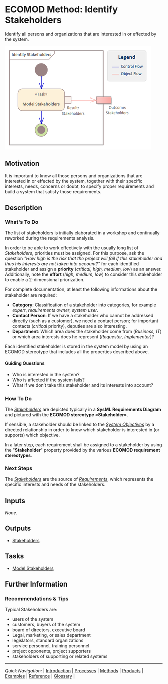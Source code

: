 # ECOMOD Method: Identify Stakeholders

Identify all persons and organizations that are interested in or effected by the system.

![Method Activities](images/en-ecomod-method-stakeholders.png)


## Motivation

It is important to know all those persons and organizations that are interested in or effected by the system, together with their specific interests, needs, concerns or doubt, to specify proper requirements and build a system that satisfy those requirements.


## Description

### What's To Do

The list of stakeholders is initially elaborated in a workshop and continually reworked during the requirements analysis.

In order to be able to work effectively with the usually long list of _Stakeholders_, priorities must be assigned. For this purpose, ask the question _"How high is the risk that the project will fail if this stakeholder and thus his interests are not taken into account?"_ for each identified stakeholder and assign a **priority** (_critical, high, medium, low_) as an answer.  Additionally, note the **effort** (_high, medium, low_) to consider this stakeholder to enable a 2-dimensional priorization.

For complete documentation, at least the following informations about the stakeholder are required:
+ **Category**: Classification of a stakeholder into categories, for example _expert_, _requirements owner_, _system user_.
+ **Contact Person**: If we have a stakeholder who cannot be addressed directly (such as a customer), we need a contact person; for important contacts (_critical_ priority), deputies are also interesting.
+ **Department**: Which area does the stakeholder come from (_Business, IT_) or which area interests does he represent (_Requester, Implementer_)?

Each identified stakeholder is stored in the system model by using an ECOMOD stereotype that includes all the properties described above.

#### Guiding Questions

+ Who is interested in the system?
+ Who is affected if the system fails?
+ What if we don’t take this stakeholder and its interests into account?

### How To Do

The [_Stakeholders_](product_stakeholders.md) are depicted typically in a **SysML Requirements Diagram** and pictured with the **ECOMOD stereotype «Stakeholder»**.

If sensible, a stakeholder should be linked to the [_System Objectives_](product_system-objectives.md) by a directed relationship in order to know which stakeholder is interested in (or supports) which objective.

In a later step, each requirement shall be assigned to a stakeholder by using the "**Stakeholder**" property provided by the various **ECOMOD requirement stereotypes**.


### Next Steps

The [_Stakeholders_](product_stakeholders.md) are the source of [_Requirements_](product_requirements.md), which represents the specific interests and needs of the stakeholders.


## Inputs

_None._


## Outputs

+ [Stakeholders](product_stakeholders.md)


## Tasks

+ [Model Stakeholders](task_stakeholders.md)


## Further Information

### Recommendations & Tips

Typical Stakeholders are:

+ users of the system
+ customers, buyers of the system
+ board of directors, executive board
+ Legal, marketing, or sales department
+ legislators, standard organizations
+ service personnel, training personnel
+ project opponents, project supporters
+ stakeholders of supporting or related systems

---
_Quick Navigation:_ | [Introduction](index.md) | [Processes](processes.md) | [Methods](methods.md) | [Products](products.md) | [Examples](examples.md) | [Reference](quick-reference.md) | [Glossary](glossary.md) |
